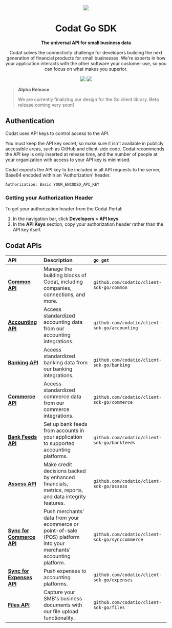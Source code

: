 <div align="center">
   <picture>
        <source srcset="https://user-images.githubusercontent.com/6267663/221800355-0995e4ad-a386-4943-a4c2-e620341a5155.svg" media="(prefers-color-scheme: dark)">
        <img src="https://user-images.githubusercontent.com/6267663/221800359-b7f7776c-a44f-4384-8dd0-d9f7d5caef7d.svg">
   </picture>
   <h1>Codat Go SDK</h1>
   <p><strong>The universal API for small business data</strong></p>
   <p>Codat solves the connectivity challenge for developers building the next generation of financial products for small businesses. We're experts in how your application interacts with the other software your customer use, so you can focus on what makes you superior.</p>
  <a href="https://docs.codat.io/using-the-api/overview"><img src="https://img.shields.io/static/v1?label=Docs&message=API Ref&color=4c2cec&style=for-the-badge" /></a>
  <a href="https://opensource.org/licenses/MIT"><img src="https://img.shields.io/badge/License-MIT-blue.svg?style=for-the-badge" /></a>
</div>

> **Alpha Release**
> 
> We are currently finalizing our design for the Go client library. Beta release coming very soon!

## Authentication

Codat uses API keys to control access to the API.

You must keep the API key secret, so make sure it isn't available in publicly accessible areas, such as GitHub and client-side code. Codat recommends the API key is only inserted at release time, and the number of people at your organization with access to your API key is minimised.

Codat expects the API key to be included in all API requests to the server, Base64 encoded within an 'Authorization' header.

```bash
Authorization: Basic YOUR_ENCODED_API_KEY
```

### Getting your Authorization Header

To get your authorization header from the Codat Portal:

1. In the navigation bar, click **Developers > API keys**.
2. In the **API Keys** section, copy your authorization header rather than the API key itself.

## Codat APIs

| API | Description | `go get` |
| :- | :- | :- |
| **[Common API](https://github.com/codatio/client-sdk-python/tree/main/common)** | Manage the building blocks of Codat, including companies, connections, and more. | `github.com/codatio/client-sdk-go/common` |
| **[Accounting API](https://github.com/codatio/client-sdk-python/tree/main/accounting)** | Access standardized accounting data from our accounting integrations. | `github.com/codatio/client-sdk-go/accounting` |
| **[Banking API](https://github.com/codatio/client-sdk-python/tree/main/banking)** | Access standardized banking data from our banking integrations. | `github.com/codatio/client-sdk-go/banking` |
| **[Commerce API](https://github.com/codatio/client-sdk-python/tree/main/commerce)** | Access standardized commerce data from our commerce integrations. | `github.com/codatio/client-sdk-go/commerce` |
| **[Bank Feeds API](https://github.com/codatio/client-sdk-python/tree/main/bankfeeds)** | Set up bank feeds from accounts in your application to supported accounting platforms. | `github.com/codatio/client-sdk-go/bankfeeds` |
| **[Assess API](https://github.com/codatio/client-sdk-python/tree/main/assess)** | Make credit decisions backed by enhanced financials, metrics, reports, and data integrity features. | `github.com/codatio/client-sdk-go/assess` |
| **[Sync for Commerce API](https://github.com/codatio/client-sdk-python/tree/main/synccommerce)** | Push merchants' data from your ecommerce or point-of-sale (POS) platform into your merchants' accounting platform. | `github.com/codatio/client-sdk-go/synccommerce` |
| **[Sync for Expenses API](https://github.com/codatio/client-sdk-python/tree/main/expenses)** | Push expenses to accounting platforms. | `github.com/codatio/client-sdk-go/expenses` |
| **[Files API](https://github.com/codatio/client-sdk-python/tree/main/files)** | Capture your SMB's business documents with our file upload functionality. | `github.com/codatio/client-sdk-go/files` |

